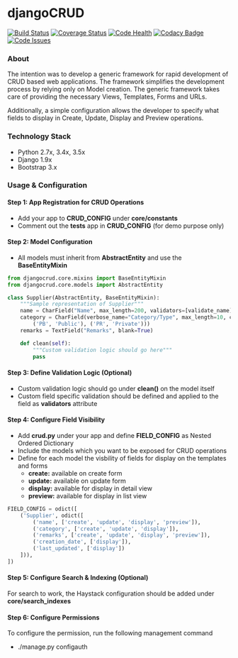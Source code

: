 # djangoCRUD

[![Build Status](https://travis-ci.org/faxad/djangoCRUD.svg?branch=master)](https://travis-ci.org/faxad/djangoCRUD)
[![Coverage Status](https://coveralls.io/repos/github/faxad/djangoCRUD/badge.svg?branch=master)](https://coveralls.io/github/faxad/djangoCRUD?branch=master)
[![Code Health](https://landscape.io/github/faxad/djangoCRUD/master/landscape.svg?style=flat)](https://landscape.io/github/faxad/djangoCRUD/master)
[![Codacy Badge](https://api.codacy.com/project/badge/grade/82d97392eecb4ffab85403390f6b25af)](https://www.codacy.com/app/fawadhq/djangoCRUD)
[![Code Issues](https://www.quantifiedcode.com/api/v1/project/2807a5b5bcdb46258ef0bcf7bb4e4d0f/badge.svg)](https://www.quantifiedcode.com/app/project/2807a5b5bcdb46258ef0bcf7bb4e4d0f)

### About
The intention was to develop a generic framework for rapid development of CRUD based web applications. The framework simplifies the development process by relying only on Model creation. The generic framework takes care of providing the necessary Views, Templates, Forms and URLs.

Additionally, a simple configuration allows the developer to specify what fields to display in Create, Update, Display and Preview operations.

### Technology Stack
- Python 2.7x, 3.4x, 3.5x
- Django 1.9x
- Bootstrap 3.x

### Usage & Configuration

#### Step 1: App Registration for CRUD Operations
- Add your app to **CRUD_CONFIG** under **core/constants**
- Comment out the **tests** app in **CRUD_CONFIG** (for demo purpose only)

#### Step 2: Model Configuration
- All models must inherit from **AbstractEntity** and use the **BaseEntityMixin**
```python
from djangocrud.core.mixins import BaseEntityMixin
from djangocrud.core.models import AbstractEntity

class Supplier(AbstractEntity, BaseEntityMixin):
    """Sample representation of Supplier"""
    name = CharField("Name", max_length=200, validators=[validate_name])
    category = CharField(verbose_name="Category/Type", max_length=10, choices=(
        ('PB', 'Public'), ('PR', 'Private')))
    remarks = TextField("Remarks", blank=True)

    def clean(self):
        """Custom validation logic should go here"""
        pass
```
#### Step 3: Define Validation Logic (Optional)
- Custom validation logic should go under **clean()** on the model itself
- Custom field specific validation should be defined and applied to the field as **validators** attribute

#### Step 4: Configure Field Visibility
- Add **crud.py** under your app and define **FIELD_CONFIG** as Nested Ordered Dictionary
- Include the models which you want to be exposed for CRUD operations
- Define for each model the visbility of fields for display on the templates and forms 
    - **create:** available on create form
    - **update:** available on update form
    - **display:** available for display in detail view
    - **preview:** available for display in list view
```python
FIELD_CONFIG = odict([
    ('Supplier', odict([
        ('name', ['create', 'update', 'display', 'preview']),
        ('category', ['create', 'update', 'display']),
        ('remarks', ['create', 'update', 'display', 'preview']),
        ('creation_date', ['display']),
        ('last_updated', ['display'])
    ])),
])
```
#### Step 5: Configure Search & Indexing (Optional)
For search to work, the Haystack configuration should be added under **core/search_indexes**

#### Step 6: Configure Permissions
To configure the permission, run the following management command
- ./manage.py configauth
